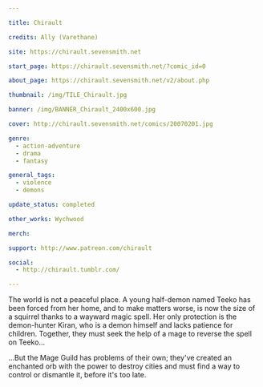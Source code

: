 ```yaml
---

title: Chirault

credits: Ally (Varethane)

site: https://chirault.sevensmith.net

start_page: https://chirault.sevensmith.net/?comic_id=0

about_page: https://chirault.sevensmith.net/v2/about.php

thumbnail: /img/TILE_Chirault.jpg

banner: /img/BANNER_Chirault_2400x600.jpg

cover: http://chirault.sevensmith.net/comics/20070201.jpg

genre: 
  - action-adventure
  - drama
  - fantasy

general_tags: 
  - violence
  - demons

update_status: completed

other_works: Wychwood

merch: 

support: http://www.patreon.com/chirault

social: 
  - http://chirault.tumblr.com/

---
```


The world is not a peaceful place. A young half-demon named Teeko has been forced from her home, and to make matters worse, is now the size of a squirrel thanks to a wayward magic spell. Her only protection is the demon-hunter Kiran, who is a demon himself and lacks patience for children. Together, they must seek the help of a mage to reverse the spell on Teeko...

...But the Mage Guild has problems of their own; they've created an enchanted orb with the power to destroy cities and must find a way to control or dismantle it, before it's too late.

